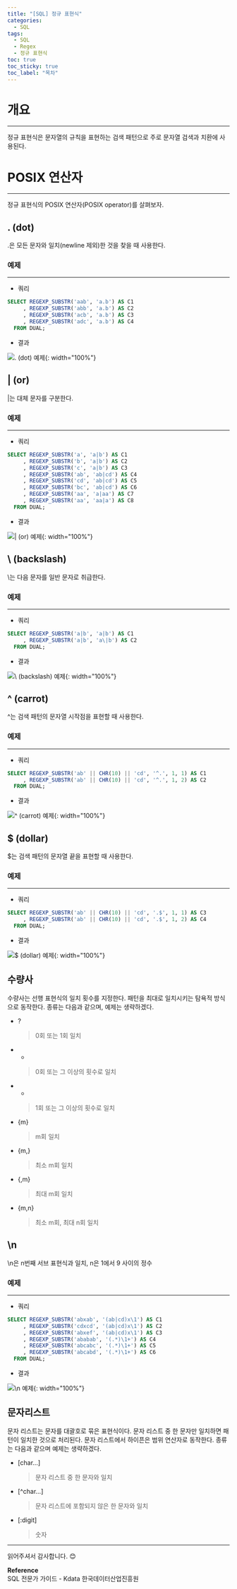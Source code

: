 ```yaml
---
title: "[SQL] 정규 표현식"
categories:
  - SQL
tags:
  - SQL
  - Regex
  - 정규 표현식 
toc: true
toc_sticky: true
toc_label: "목차"
---
```


# 개요
---
정규 표현식은 문자열의 규칙을 표현하는 검색 패턴으로 주로 문자열 검색과 치환에 사용된다.

# POSIX 연산자
---
정규 표현식의 POSIX 연산자(POSIX operator)를 살펴보자.

## . (dot)
.은 모든 문자와 일치(newline 제외)한 것을 찾을 때 사용한다.

### 예제
---

- 쿼리
  
```sql
SELECT REGEXP_SUBSTR('aab', 'a.b') AS C1
     , REGEXP_SUBSTR('abb', 'a.b') AS C2
     , REGEXP_SUBSTR('acb', 'a.b') AS C3
     , REGEXP_SUBSTR('adc', 'a.b') AS C4
  FROM DUAL;
```

- 결과

![. (dot) 예제](/blog/assets/img/posts/20221101/query-example.png ". (dot) 예제"){: width="100%"}

## | (or)
|는 대체 문자를 구분한다.

### 예제
---

- 쿼리
  
```sql
SELECT REGEXP_SUBSTR('a', 'a|b') AS C1
     , REGEXP_SUBSTR('b', 'a|b') AS C2
     , REGEXP_SUBSTR('c', 'a|b') AS C3
     , REGEXP_SUBSTR('ab', 'ab|cd') AS C4
     , REGEXP_SUBSTR('cd', 'ab|cd') AS C5
     , REGEXP_SUBSTR('bc', 'ab|cd') AS C6
     , REGEXP_SUBSTR('aa', 'a|aa') AS C7
     , REGEXP_SUBSTR('aa', 'aa|a') AS C8
  FROM DUAL;
```

- 결과

![| (or) 예제](/blog/assets/img/posts/20221101/query-example2.png "| (or) 예제"){: width="100%"}

## \ (backslash)
\는 다음 문자를 일반 문자로 취급한다.

### 예제
---

- 쿼리
  
```sql
SELECT REGEXP_SUBSTR('a|b', 'a|b') AS C1
     , REGEXP_SUBSTR('a|b', 'a\|b') AS C2
  FROM DUAL;
```

- 결과

![\ (backslash) 예제](/blog/assets/img/posts/20221101/query-example3.png "\ (backslash) 예제"){: width="100%"}

## ^ (carrot)
^는 검색 패턴의 문자열 시작점을 표현할 때 사용한다.

### 예제
---

- 쿼리
  
```sql
SELECT REGEXP_SUBSTR('ab' || CHR(10) || 'cd', '^.', 1, 1) AS C1
     , REGEXP_SUBSTR('ab' || CHR(10) || 'cd', '^.', 1, 2) AS C2
  FROM DUAL;
```

- 결과

![^ (carrot) 예제](/blog/assets/img/posts/20221101/query-example4.png "^ (carrot) 예제"){: width="100%"}

## $ (dollar)
$는 검색 패턴의 문자열 끝을 표현할 때 사용한다.

### 예제
---

- 쿼리
  
```sql
SELECT REGEXP_SUBSTR('ab' || CHR(10) || 'cd', '.$', 1, 1) AS C3
     , REGEXP_SUBSTR('ab' || CHR(10) || 'cd', '.$', 1, 2) AS C4
  FROM DUAL;
```

- 결과

![$ (dollar) 예제](/blog/assets/img/posts/20221101/query-example5.png "$ (dollar) 예제"){: width="100%"}

## 수량사
수량사는 선행 표현식의 일치 횟수를 지정한다. 패턴을 최대로 일치시키는 탐욕적 방식으로 동작한다. 종류는 다음과 같으며, 예제는 생략하겠다.
- ?
  >0회 또는 1회 일치
- *
  >0회 또는 그 이상의 횟수로 일치
- +
  >1회 또는 그 이상의 횟수로 일치
- {m} 
  >m회 일치
- {m,}
  >최소 m회 일치
- {,m}
  >최대 m회 일치
- {m,n}
  >최소 m회, 최대 n회 일치

## \n
\n은 n번째 서브 표현식과 일치, n은 1에서 9 사이의 정수

### 예제
---

- 쿼리
  
```sql
SELECT REGEXP_SUBSTR('abxab', '(ab|cd)x\1') AS C1
     , REGEXP_SUBSTR('cdxcd', '(ab|cd)x\1') AS C2
     , REGEXP_SUBSTR('abxef', '(ab|cd)x\1') AS C3
     , REGEXP_SUBSTR('ababab', '(.*)\1+') AS C4
     , REGEXP_SUBSTR('abcabc', '(.*)\1+') AS C5
     , REGEXP_SUBSTR('abcabd', '(.*)\1+') AS C6
  FROM DUAL;
```

- 결과

![\n 예제](/blog/assets/img/posts/20221101/query-example6.png "\n 예제"){: width="100%"}

## 문자리스트
문자 리스트는 문자를 대괄호로 묶은 표현식이다. 문자 리스트 중 한 문자만 일치하면 패턴이 일치한 것으로 처리된다. 문자 리스트에서 하이픈은 범위 연산자로 동작한다. 종류는 다음과 같으며 예제는 생략하겠다.

- [char...]
  >문자 리스트 중 한 문자와 일치
- [^char...]
  >문자 리스트에 포함되지 않은 한 문자와 일치
- [:digit]
  >숫자
---

읽어주셔서 감사합니다. 😊 

__Reference__  
SQL 전문가 가이드 - Kdata 한국데이터산업진흥원  